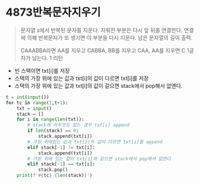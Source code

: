 # 4873반복문자지우기

> 문자열 s에서 반복된 문자를 지운다. 지워진 부분은 다시 앞 뒤를 연결한다. 연결에 의해 반복문자가 또 생기면 이 부분을 다시 지운다. 남은 문자열의 길이 출력.
>
> CAAABBA라면 AA를 지우고 CABBA, BB를 지우고 CAA, AA를 지우면 C 1글자가 남는다. 1 리턴

- 빈 스택이면 txt[i]를 저장
- 스택의 가장 위에 있는 값과 txt[i]의 값이 다르면 txt[i]를 저장
- 스택의 가장 위에 있는 값과 txt[i]의 값이 같으면 stack에서 pop해서 없앤다. 

```python
t = int(input())
for tc in range(1,t+1):
    txt = input()
    stack = []
    for i in range(len(txt)):
        # stack에 아무것도 없는 경우 txt[i] append
        if len(stack) == 0:
            stack.append(txt[i])
        # 가장 위에있는 값과 txt[i]의 값이 다르면 txt[i]를 append
        elif stack[-1] != txt[i]:
            stack.append(txt[i])
        # 가장 위에 있는 값이 txt[i]와 같으면 stack에서 pop해서 없앤다
        elif stack[-1] == txt[i]:
            stack.pop()
    print(f'#{tc} {len(stack)}')
```

